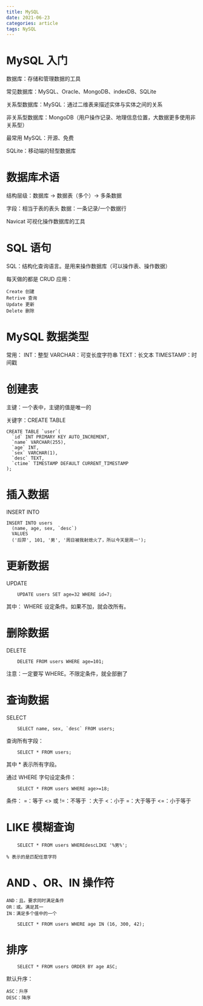 ```yaml
---
title: MySQL
date: 2021-06-23
categories: article
tags: NySQL
---
```

# MySQL 入门

数据库：存储和管理数据的工具

常见数据库：MySQL、Oracle、MongoDB、indexDB、SQLite

关系型数据库：MySQL：通过二维表来描述实体与实体之间的关系

非关系型数据库：MongoDB（用户操作记录、地理信息位置，大数据更多使用非关系型）

最常用 MySQL：开源、免费

SQLite：移动端的轻型数据库

# 数据库术语

结构层级：数据库 -> 数据表（多个）-> 多条数据

字段：相当于表的表头
数据：一条记录/一个数据行

Navicat 可视化操作数据库的工具

# SQL 语句

SQL：结构化查询语言。是用来操作数据库（可以操作表、操作数据）

每天做的都是 CRUD 应用：

    Create 创建
    Retrive 查询
    Update 更新
    Delete 删除

# MySQL 数据类型

常用：
    INT：整型
    VARCHAR：可变长度字符串
    TEXT：长文本
    TIMESTAMP：时间戳

# 创建表

主键：一个表中，主键的值是唯一的

关键字：CREATE TABLE
```mysql
CREATE TABLE `user`(
  `id` INT PRIMARY KEY AUTO_INCREMENT,
  `name` VARCHAR(255),
  `age` INT,
  `sex` VARCHAR(1),
  `desc` TEXT,
  `ctime` TIMESTAMP DEFAULT CURRENT_TIMESTAMP
);
```

# 插入数据
INSERT INTO
```mysql
INSERT INTO users
  (name, age, sex, `desc`)
  VALUES
  ('后羿', 101, '男', '周日被我射熄火了，所以今天是周一');
```

# 更新数据
UPDATE
```mysql
    UPDATE users SET age=32 WHERE id=7;
```
其中：
    WHERE 设定条件。如果不加，就会改所有。

# 删除数据
DELETE
```mysql
    DELETE FROM users WHERE age=101;
```
注意：一定要写 WHERE。不限定条件，就全部删了

# 查询数据
SELECT
```mysql
    SELECT name, sex, `desc` FROM users;
```
查询所有字段：
```mysql
    SELECT * FROM users;
```
其中 * 表示所有字段。

通过 WHERE 字句设定条件：
```mysql
    SELECT * FROM users WHERE age>=18;
```
条件：
    =：等于
    <> 或 !=：不等于
    ：大于
    <：小于
    =：大于等于
    <=：小于等于

# LIKE 模糊查询
```mysql
    SELECT * FROM users WHEREdescLIKE '%男%';
```
    % 表示的是匹配任意字符

# AND 、OR、IN 操作符
    AND：且。要求同时满足条件
    OR：或。满足其一
    IN：满足多个值中的一个

```mysql
    SELECT * FROM users WHERE age IN (16, 300, 42);
```
# 排序
```mysql
    SELECT * FROM users ORDER BY age ASC;
```
默认升序：

    ASC：升序
    DESC：降序
